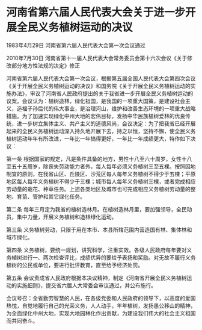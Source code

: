 # 河南省第六届人民代表大会关于进一步开展全民义务植树运动的决议

1983年4月29日 河南省第六届人民代表大会第一次会议通过

2010年7月30日 河南省第十一届人民代表大会常务委员会第十六次会议《关于修改部分地方性法规的决定》修正

<!-- INFO END -->

河南省第六届人民代表大会第一次会议，根据第五届全国人民代表大会第四次会议《关于开展全民义务植树运动的决议》和国务院《关于开展全民义务植树运动的实施办法》，审议了河南省人民政府提出的关于我省进一步开展全民义务植树运动的议案。会议认为：植树造林，绿化祖国，是我国的一项重大国策，是建设社会主义，造福子孙后代的伟大事业，是治理河山，维护和改善生态环境的一项重大战略措施。为了加速实现绿化中州大地的宏伟目标，发扬中华民族植树爱林的优良传统，进一步树立集体主义、共产主义的道德风尚，会议决定：为了把我省已经开展起来的全民义务植树运动深入持久地开展下去，持之以恒，坚持不懈，使全民义务植树运动年年有所改进，一年比一年搞得更好，一年比一年成绩更大，特作如下决议：

第一条 根据国家的规定，凡是条件具备的地方，男性十八至六十周岁，女性十八至五十五周岁，除丧失劳动能力者外，每人每年必须义务植树三至五棵。按照因地制宜的原则，在我省山区、丘陵区、沙荒区每人每年义务植树不得少于五棵；平原地区每人每年义务植树不得少于三棵；城市每人每年义务植树三棵，或者完成相应劳动量的栽花、种草任务。上述各类地区及城市也可完成相应义务植树劳动量的整地、育苗、管护和其它绿化任务。

第二条 每年三月定为我省的植树造林月。在植树造林月里，要加强领导，全民动员，集中力量，开展义务植树和造林绿化运动。

第三条 义务植树劳动，只限于用在本市、本县所辖范围内营造国有林、集体林和城市绿化。

第四条 义务植树，要统一规划，讲究科学，注重实效。各级人民政府每年要对义务植树进行一、两次检查评比，成绩优异的要给予表扬和奖励。对无故不履行义务植树的公民或单位，要进行批评教育，直至给予经济处罚。

第五条 会议责成省人民政府根据本决议精神，制定《河南省开展全民义务植树运动的实施细则》，提交省六届人大常委会审议通过，并公布施行。

会议号召：全省勤劳智慧的人民，在各级党委和人民政府的领导下，以高度的爱国热忱，自觉地履行自己的光荣义务，人人动手，年年植树，发扬愚公移山的精神，为全面绿化中州大地，实现大地园林化作出贡献，为建设我们伟大的社会主义祖国而共同奋斗。